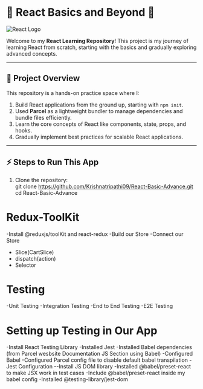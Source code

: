 # 🌟 React Basics and Beyond 🚀  

![React Logo](https://upload.wikimedia.org/wikipedia/commons/a/a7/React-icon.svg)  

Welcome to my **React Learning Repository**! This project is my journey of learning React from scratch, starting with the basics and gradually exploring advanced concepts.  

---

## 📖 Project Overview  

This repository is a hands-on practice space where I:  
1. Build React applications from the ground up, starting with `npm init`.  
2. Used **Parcel** as a lightweight bundler to manage dependencies and bundle files efficiently.  
3. Learn the core concepts of React like components, state, props, and hooks.  
4. Gradually implement best practices for scalable React applications.  

---

## ⚡ Steps to Run This App  

1. Clone the repository:  
   git clone https://github.com/Krishnatripathi09/React-Basic-Advance.git
   cd React-Basic-Advance

# Redux-ToolKit 
 -Install @reduxjs/toolKit and react-redux
 -Build our Store
 -Connect our Store 
- Slice(CartSlice)
- dispatch(action)
- Selector

# Testing
-Unit Testing
-Integration Testing
-End to End Testing -E2E Testing

# Setting up Testing in Our App
-Install React Testing Library
-Installed Jest
-Installed Babel dependencies (from Parcel wesbsite Documentation JS Section using Babel)
-Configured Babel
-Configured Parcel config file to  disable default babel transpilation
-Jest Configuration 
--Install JS DOM library
-Installed @babel/preset-react to make JSX work in test cases
-Include @babel/preset-react inside my babel config
-Installed @testing-library/jest-dom